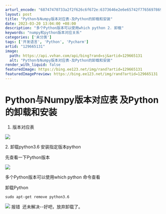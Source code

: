 ```yaml
---
arturl_encode: "68747470733a2f2f626c6f672e:6373646e2e6e65742f77656978696e5f34343435383935382f:61727469636c652f64657461696c732f313239363635313331"
layout: post
title: "Python与Numpy版本对应表-及Python的卸载和安装"
date: 2023-03-20 13:04:00 +08:00
description: "多个Python版本可以使用which python 2. 卸载"
keywords: "numpy和python版本对应关系"
categories: ['未分类']
tags: ['开发语言', 'Python', 'Pycharm']
artid: "129665131"
image:
  path: https://api.vvhan.com/api/bing?rand=sj&artid=129665131
  alt: "Python与Numpy版本对应表-及Python的卸载和安装"
render_with_liquid: false
featuredImage: https://bing.ee123.net/img/rand?artid=129665131
featuredImagePreview: https://bing.ee123.net/img/rand?artid=129665131
---
```


# Python与Numpy版本对应表 及Python的卸载和安装

1. 版本对应表

![](https://i-blog.csdnimg.cn/blog_migrate/1ba317849c64318975d249ee10243c46.png)

2. 卸载python3.6 安装指定版本python

先查看一下Python版本

![](https://i-blog.csdnimg.cn/blog_migrate/32f7643d50b4d416e750192fbecff989.png)

多个Python版本可以使用which python 命令查看

卸载Python

```
sudo apt-get remove python3.6

```

![](https://i-blog.csdnimg.cn/blog_migrate/209a8b1553370f59bc242654b2cd9744.png)
报错  还未解决--好吧，放弃卸载了。